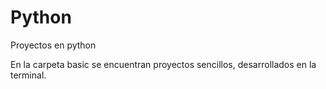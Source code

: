 # Python
Proyectos en python

En la carpeta basic se encuentran proyectos sencillos, desarrollados en la terminal. 